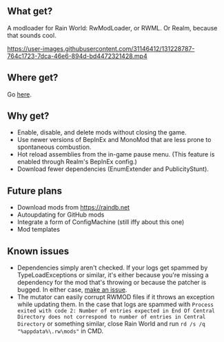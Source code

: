 ## What get?
A modloader for Rain World: RwModLoader, or RWML. Or Realm, because that sounds cool.

https://user-images.githubusercontent.com/31146412/131228787-764c1723-7dca-46e6-894d-bd4472321428.mp4

## Where get?
Go [here](https://github.com/Dual-Iron/RwModLoader/releases/latest).

## Why get?
- Enable, disable, and delete mods without closing the game.
- Use newer versions of BepInEx and MonoMod that are less prone to spontaneous combustion.
- Hot reload assemblies from the in-game pause menu. (This feature is enabled through Realm's BepInEx config.)
- Download fewer dependencies (EnumExtender and PublicityStunt).

## Future plans
- Download mods from https://raindb.net
- Autoupdating for GitHub mods
- Integrate a form of ConfigMachine (still iffy about this one)
- Mod templates

## Known issues
- Dependencies simply aren't checked. If your logs get spammed by TypeLoadExceptions or similar, it's either because you're missing a dependency for the mod that's throwing or because the patcher is bugged. In either case, [make an issue](https://github.com/Dual-Iron/RwModLoader/issues/new/choose).
- The mutator can easily corrupt RWMOD files if it throws an exception while updating them. In the case that logs are spammed with `Process exited with code 2: Number of entries expected in End Of Central Directory does not correspond to number of entries in Central Directory` or something similar, close Rain World and run `rd /s /q "%appdata%\.rw\mods"` in CMD.
